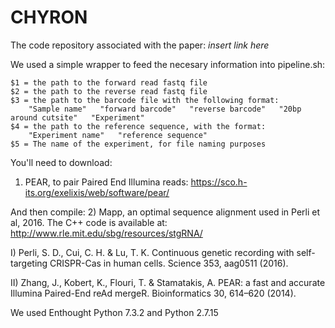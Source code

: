 # CHYRON

The code repository associated with the paper: *insert link here*

We used a simple wrapper to feed the necesary information into pipeline.sh:

	$1 = the path to the forward read fastq file
	$2 = the path to the reverse read fastq file
	$3 = the path to the barcode file with the following format:
		"Sample name"	"forward barcode"	"reverse barcode"	"20bp around cutsite"	"Experiment"
	$4 = the path to the reference sequence, with the format:
		"Experiment name"	"reference sequence"
	$5 = The name of the experiment, for file naming purposes


You'll need to download:
1) PEAR, to pair Paired End Illumina reads: https://sco.h-its.org/exelixis/web/software/pear/ 

And then compile:
2) Mapp, an optimal sequence alignment used in Perli et al, 2016. The C++ code is available at: http://www.rle.mit.edu/sbg/resources/stgRNA/

I) Perli, S. D., Cui, C. H. & Lu, T. K. Continuous genetic recording with self-targeting CRISPR-Cas in human cells. Science 353, aag0511 (2016).

II) Zhang, J., Kobert, K., Flouri, T. & Stamatakis, A. PEAR: a fast and accurate Illumina Paired-End reAd mergeR. Bioinformatics 30, 614–620 (2014).

We used Enthought Python 7.3.2 and Python 2.7.15
